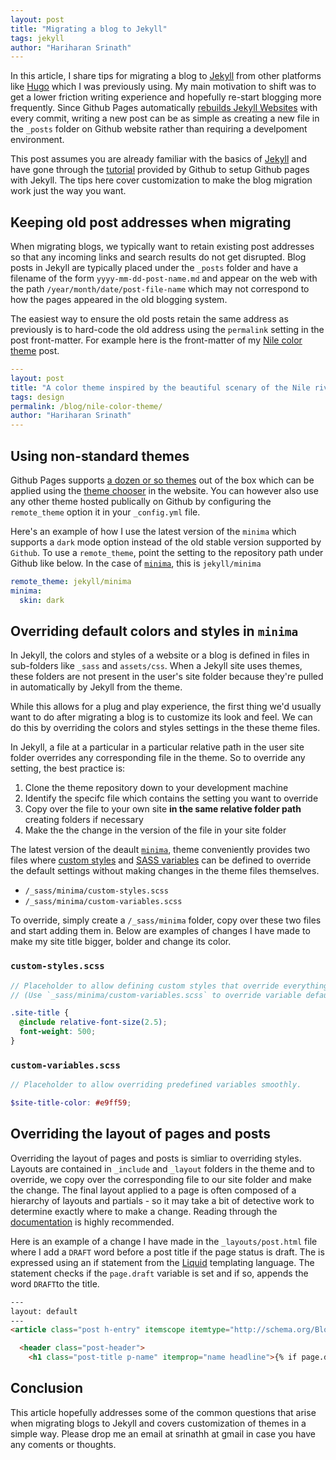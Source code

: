 ```yaml
---
layout: post
title: "Migrating a blog to Jekyll"
tags: jekyll 
author: "Hariharan Srinath"
---
```


In this article, I share tips for migrating a blog to [Jekyll](https://jekyllrb.com/) from other 
platforms like [Hugo](https://gohugo.io/) which I was previously using. My main motivation to shift 
was to get a lower friction writing experience and hopefully re-start blogging more frequently. Since Github Pages automatically 
[rebuilds Jekyll Websites](https://help.github.com/en/github/working-with-github-pages/setting-up-a-github-pages-site-with-jekyll)
with every commit, writing a new post can be as simple as creating a new file in the `_posts` folder on
Github website rather than requiring a develpoment environment.

This post assumes you are already familiar with the basics of [Jekyll](https://jekyllrb.com/) and have gone through the 
[tutorial](https://help.github.com/en/github/working-with-github-pages/setting-up-a-github-pages-site-with-jekyll)
provided by Github to setup Github pages with Jekyll. The tips here cover customization to make the blog migration 
work just the way you want.

## Keeping old post addresses when migrating
When migrating blogs, we typically want to retain existing post addresses so that any incoming links and search results 
do not get disrupted. Blog posts in Jekyll are typically placed under the `_posts` folder and have a filename of the 
form `yyyy-mm-dd-post-name.md` and appear on the web with the path `/year/month/date/post-file-name` which may not
correspond to how the pages appeared in the old blogging system.

The easiest way to ensure the old posts retain the same address as previously is to hard-code the old address using the
`permalink` setting in the post front-matter. For example here is the front-matter of my
[Nile color theme](/blog/nile-color-theme/) post. 

```yml
---
layout: post
title: "A color theme inspired by the beautiful scenary of the Nile riverbank in Egypt"
tags: design
permalink: /blog/nile-color-theme/
author: "Hariharan Srinath"
---
```

## Using non-standard themes 
Github Pages supports [a dozen or so themes](https://pages.github.com/themes/) out of the box which can be applied
using the [theme chooser](https://help.github.com/en/github/working-with-github-pages/adding-a-theme-to-your-github-pages-site-with-the-theme-chooser)
in the website. You can however also use any other theme hosted publically on Github by configuring 
the `remote_theme` option it in your `_config.yml` file.

Here's an example of how I use the latest version of the `minima` which supports a `dark` mode option instead
of the old stable version supported by `Github`. To use a `remote_theme`, point the setting to the
repository path under Github like below. In the case of [`minima`](https://github.com/jekyll/minima), this is
`jekyll/minima`

```yml
remote_theme: jekyll/minima
minima:
  skin: dark
```

## Overriding default colors and styles in `minima`
In Jekyll, the colors and styles of a website or a blog is defined in files in sub-folders like 
`_sass` and `assets/css`. When a Jekyll site uses themes, these folders are not present
in the user's site folder because they're pulled in automatically by Jekyll from the theme.

While this allows for a plug and play experience, the first thing we'd usually want to do after migrating
a blog is to customize its look and feel. We can do this by overriding the colors and styles settings 
in the these theme files. 

In Jekyll, a file at a particular in a particular relative path in the user site folder overrides any
corresponding file in the theme. So to override any setting, the best practice is:
1. Clone the theme repository down to your development machine
2. Identify the specifc file which contains the setting you want to override 
3. Copy over the file to your own site **in the same relative folder path** creating folders if necessary
4. Make the the change in the version of the file in your site folder

The latest version of the deault [`minima`](https://github.com/jekyll/minima), theme conveniently provides 
two files where [custom styles](https://github.com/jekyll/minima/blob/master/_sass/minima/custom-styles.scss) 
and [SASS variables](https://github.com/jekyll/minima/blob/master/_sass/minima/custom-variables.scss) can be 
defined to override the default settings without making changes in the theme files themselves.
- `/_sass/minima/custom-styles.scss`
- `/_sass/minima/custom-variables.scss`

To override, simply create a `/_sass/minima` folder, copy over these two files and start adding them in. Below are
examples of changes I have made to make my site title bigger, bolder and change its color.

### `custom-styles.scss`
```scss
// Placeholder to allow defining custom styles that override everything else.
// (Use `_sass/minima/custom-variables.scss` to override variable defaults)

.site-title {
  @include relative-font-size(2.5);
  font-weight: 500;
}
```

### `custom-variables.scss`
```scss
// Placeholder to allow overriding predefined variables smoothly.

$site-title-color: #e9ff59;  
```
## Overriding the layout of pages and posts
Overriding the layout of pages and posts is simliar to overriding styles. Layouts are contained in `_include`
and `_layout` folders in the theme and to override, we copy over the corresponding file to our site folder
and make the change. The final layout applied to a page is often composed of a hierarchy of 
layouts and partials - so it may take a bit of detective work to determine exactly where to make a change.
Reading through the [documentation](https://jekyllrb.com/docs/) is highly recommended.

Here is an example of a change I have made in the `_layouts/post.html` file where I add a `DRAFT` word
before a post title if the page status is draft. The is expressed using an if statement
from the [Liquid](https://shopify.github.io/liquid/) templating language. The statement checks if the 
`page.draft` variable is set and if so, appends the word `DRAFT`to the title. 

```html
---
layout: default
---
<article class="post h-entry" itemscope itemtype="http://schema.org/BlogPosting">

  <header class="post-header">
    <h1 class="post-title p-name" itemprop="name headline">{% if page.draft %}DRAFT:&nbsp;{% endif %}{{ page.title | escape }}</h1>
```

## Conclusion
This article hopefully addresses some of the common questions that arise when migrating blogs to Jekyll and
covers customization of themes in a simple way. Please drop me an email at srinathh at gmail in case you have 
any coments or thoughts.